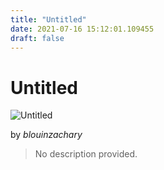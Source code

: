 ```yaml
---
title: "Untitled"
date: 2021-07-16 15:12:01.109455
draft: false
---
```


# Untitled

![Untitled](../images/14491fae-e672-11eb-a030-60f262b60b65.png)

by *blouinzachary*



> No description provided.